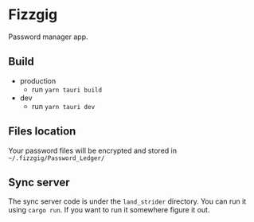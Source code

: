# Fizzgig

Password manager app.  

## Build
- production
    - run `yarn tauri build`
- dev
    - run `yarn tauri dev`

## Files location

Your password files will be encrypted and stored in `~/.fizzgig/Password_Ledger/`

## Sync server

The sync server code is under the `land_strider` directory.  You can run it using `cargo run`.  If you want to run it somewhere figure it out.
